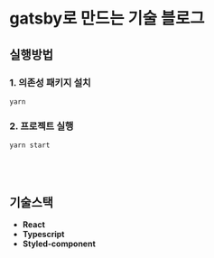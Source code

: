 # gatsby로 만드는 기술 블로그

## 실행방법

### 1. 의존성 패키지 설치

```shell
yarn
```

### 2. 프로젝트 실행

```shell
yarn start
```

<br/><br/>

## 기술스택

- **React**
- **Typescript**
- **Styled-component**
